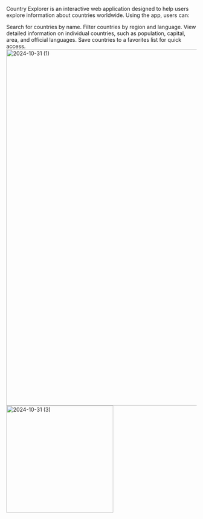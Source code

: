 

Country Explorer is an interactive web application designed to help users explore information about countries worldwide. Using the app, users can:

Search for countries by name.
Filter countries by region and language.
View detailed information on individual countries, such as population, capital, area, and official languages.
Save countries to a favorites list for quick access.
<img width="941" alt="2024-10-31 (1)" src="https://github.com/user-attachments/assets/7476cb4b-3541-4da2-ba53-c919a300a89d">
<img width="283" alt="2024-10-31 (3)" src="https://github.com/user-attachments/assets/cde054f9-149c-45b7-a1e8-b239d9ee50e7">
